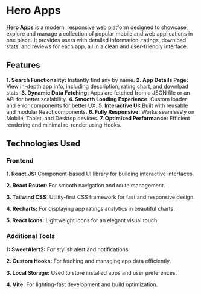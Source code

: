 # Hero Apps

**Hero Apps** is a modern, responsive web platform designed to showcase, explore and manage a collection of popular mobile and web applications in one place. It provides users with detailed information, ratings, download stats, and reviews for each app, all in a clean and user-friendly interface.

## Features

**1. Search Functionality:** Instantly find any by name.
**2. App Details Page:** View in-depth app info, including description, rating chart, and download stats.
**3. Dynamic Data Fetching:** Apps are fetched from a JSON file or an API for better scalability.
**4. Smooth Loading Experience:** Custom loader and error components for better UX.
**5. Interactive UI:** Built with reusable and modular React components.
**6. Fully Responsive:** Works seamlessly on Mobile, Tablet, and Desktop devices.
**7. Optimized Performance:** Efficient rendering and minimal re-render using Hooks.

## Technologies Used

### Frontend

**1. React.JS:** Component-based UI library for building interactive interfaces.

**2. React Router:** For smooth navigation and route management.

**3. Tailwind CSS:** Utility-first CSS framework for fast and responsive design.

**4. Recharts:** For displaying app ratings analytics in beautiful charts.

**5. React Icons:** Lightweight icons for an elegant visual touch.

### Additional Tools

**1: SweetAlert2:** For stylish alert and notifications.

**2. Custom Hooks:** For fetching and managing app data efficiently.

**3. Local Storage:** Used to store installed apps and user preferences.

**4. Vite:** For lighting-fast development and build optimization.